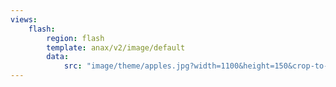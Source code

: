 ```yaml
---
views:
    flash:
        region: flash
        template: anax/v2/image/default
        data:
            src: "image/theme/apples.jpg?width=1100&height=150&crop-to-fit&area=0,0,30,0"
---
```

